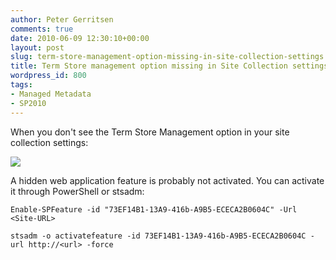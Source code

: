 ```yaml
---
author: Peter Gerritsen
comments: true
date: 2010-06-09 12:30:10+00:00
layout: post
slug: term-store-management-option-missing-in-site-collection-settings
title: Term Store management option missing in Site Collection settings
wordpress_id: 800
tags:
- Managed Metadata
- SP2010
---
```


When you don't see the Term Store Management option in your site collection settings:

[![](http://blog.petergerritsen.nl/wp-content/uploads/2010/06/Term-Store-Management-option-300x224.png)](http://blog.petergerritsen.nl/wp-content/uploads/2010/06/Term-Store-Management-option.png)

A hidden web application feature is probably not activated. You can activate it through PowerShell or stsadm:

```
Enable-SPFeature -id "73EF14B1-13A9-416b-A9B5-ECECA2B0604C" -Url <Site-URL>
```

```
stsadm -o activatefeature -id 73EF14B1-13A9-416b-A9B5-ECECA2B0604C -url http://<url> -force
```